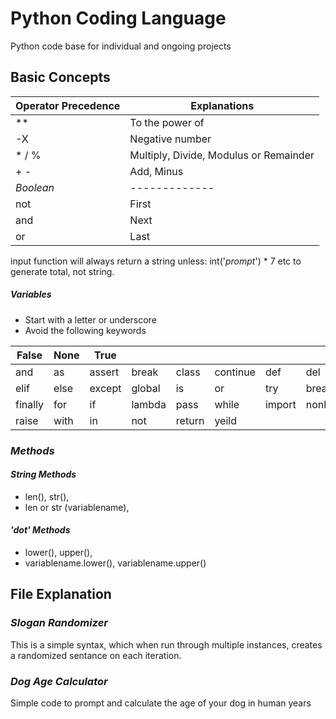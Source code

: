 # Python Coding Language
Python code base for individual and ongoing projects

## Basic Concepts
| Operator Precedence | Explanations |
| ------------- | ------------- |
| **  | To the power of  |
| -X  | Negative number  |
| * / %  | Multiply, Divide, Modulus or Remainder |
| + -  | Add, Minus  |
| *Boolean* | ------------- |
| not  | First  |
| and | Next  |
| or  | Last  |


input function will always return a string unless: int('*prompt*') * 7 etc to generate total, not string.

##### *Variables*
- Start with a letter or underscore
- Avoid the following keywords

| False | None | True  |  |   |  | |  |
| ------------- | ------------- |------------- | ------------- |------------- | ------------- |------------- | ------------- |
| and | as | assert |break |class |continue |def |del |
| elif | else | except |global |is |or |try |break |
| finally | for | if |lambda |pass |while |import |nonlocal |
|raise |with |in | not | return | yeild|

### *Methods*
#### *String Methods*
- len(), str(), 
- len or str (variablename), 


#### *'dot' Methods*
- lower(), upper(),
- variablename.lower(), variablename.upper() 

## File Explanation
### *Slogan Randomizer*
This is a simple syntax, which when run through multiple instances, creates a randomized sentance on each iteration.

### *Dog Age Calculator*
Simple code to prompt and calculate the age of your dog in human years 
  

